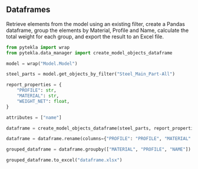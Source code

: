 ## Dataframes

Retrieve elements from the model using an existing filter, create a Pandas dataframe, group the elements by Material, Profile and Name, calculate the total weight for each group, and export the result to an Excel file.

```python
from pytekla import wrap
from pytekla.data_manager import create_model_objects_dataframe

model = wrap("Model.Model")

steel_parts = model.get_objects_by_filter("Steel_Main_Part-All")

report_properties = { 
    "PROFILE": str,
    "MATERIAL": str,
    "WEIGHT_NET": float,
}

attributes = ["name"]

dataframe = create_model_objects_dataframe(steel_parts, report_properties=report_properties, attributes=attributes)

dataframe = dataframe.rename(columns={"PROFILE": "PROFILE", "MATERIAL": "MATERIAL", "name": "NAME", "WEIGHT_NET": "WEIGHT [kG]"})

grouped_dataframe = dataframe.groupby(["MATERIAL", "PROFILE", "NAME"]).agg({"WEIGHT [kG]": "sum"})

grouped_dataframe.to_excel("dataframe.xlsx")
```